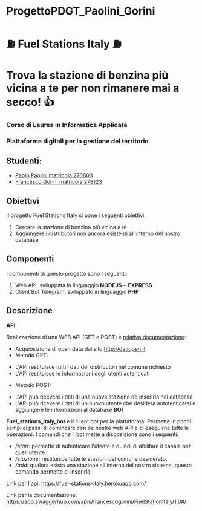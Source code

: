 # ProgettoPDGT_Paolini_Gorini 
# :fuelpump: Fuel Stations Italy :fuelpump:
# Trova la stazione di benzina più vicina a te per non rimanere mai a secco! :+1:

### Corso di Laurea in Informatica Applicata
### Piattaforme digitali per la gestione del territorio

## Studenti:
 - [Paolo Paolini matricola 276803](https://github.com/Rozyz)
 - [Francesco Gorini matricola 278123](https://github.com/francescogorini)

## Obiettivi
Il progetto Fuel Stations Italy si pone i seguenti obiettivi:
  1. Cercare la stazione di benzina più vicina a te
  2. Aggiungere i distributori non ancora esistenti all'interno del nostro database

## Componenti
I componenti di questo progetto sono i seguenti:
  1. Web API, sviluppata in linguaggio **NODEJS + EXPRESS**
  2. Client Bot Telegram, sviluppato in linguaggio **PHP**
  
## Descrizione 
**API**

Realizzazione di una WEB API (GET e POST) e [relativa documentazione](https://app.swaggerhub.com/apis/francescogorini/FuelStationItaly/1.0#/):
 - Acquiosizione di open data dal sito http://datiopen.it
 - Metodo GET:
  * L'API restituisce tutti i dati dei distributori nel comune richiesto
  * L'API restituisce le informazioni degli utenti autenticati 
 - Metodo POST:
  * L'API può ricevere i dati di una nuova stazione ed inserirla nel database
  * L'API può ricevere i dati di un nuovo utente che desidera autotenticarsi e aggiungere le informazioni al database
**BOT**

**Fuel_stations_italy_bot** è il client bot per la piattaforma. Permette in pochi semplici passi di comincare con òe nostre web API e di eseguirne tutte le operazioni. 
I comandi che il bot mette a disposizione sono i seguenti:
 - */start*: permette di autenticare l'utente e quindi di abilitare il canale per quell'utente.
 - */stazione*: restituisce tutte le stazioni del comune desiderato.
 - */add*: qualora esista una stazione all'interno del nostro sistema, questo comando permette di inserirla.

Link per l'api: https://fuel-stations-italy.herokuapp.com/

Link per la documentazione: https://app.swaggerhub.com/apis/francescogorini/FuelStationItaly/1.0#/
